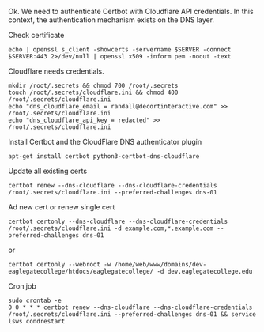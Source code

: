 Ok. We need to authenticate Certbot with Cloudflare API credentials. In this context, the authentication mechanism exists on the DNS layer. 

Check certificate
```
echo | openssl s_client -showcerts -servername $SERVER -connect $SERVER:443 2>/dev/null | openssl x509 -inform pem -noout -text
```

Cloudflare needs credentials. 
```
mkdir /root/.secrets && chmod 700 /root/.secrets
touch /root/.secrets/cloudflare.ini && chmod 400 /root/.secrets/cloudflare.ini
echo "dns_cloudflare_email = randall@decortinteractive.com" >> /root/.secrets/cloudflare.ini
echo "dns_cloudflare_api_key = redacted" >> /root/.secrets/cloudflare.ini
```


Install Certbot and the CloudFlare DNS authenticator plugin
```
apt-get install certbot python3-certbot-dns-cloudflare
```


Update all existing certs 
```
certbot renew --dns-cloudflare --dns-cloudflare-credentials /root/.secrets/cloudflare.ini --preferred-challenges dns-01
```


Ad new cert or renew single cert
```
certbot certonly --dns-cloudflare --dns-cloudflare-credentials /root/.secrets/cloudflare.ini -d example.com,*.example.com --preferred-challenges dns-01
```
or
```
certbot certonly --webroot -w /home/web/www/domains/dev-eaglegatecollege/htdocs/eaglegatecollege/ -d dev.eaglegatecollege.edu
```
Cron job
```
sudo crontab -e
0 0 * * * certbot renew --dns-cloudflare --dns-cloudflare-credentials /root/.secrets/cloudflare.ini --preferred-challenges dns-01 && service lsws condrestart
```

